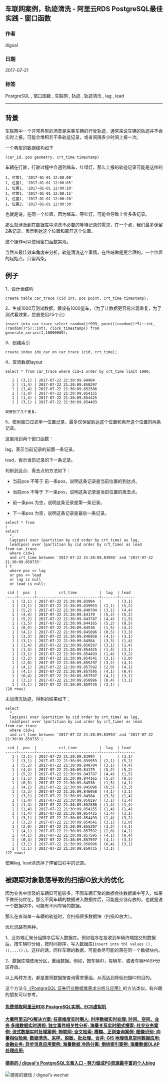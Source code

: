 ## 车联网案例，轨迹清洗 - 阿里云RDS PostgreSQL最佳实践 - 窗口函数   
                       
### 作者                        
digoal                       
                         
### 日期                         
2017-07-21                   
                                  
### 标签                  
PostgreSQL , 窗口函数 , 车联网 , 轨迹 , 轨迹清洗 , lag , lead      
                  
----                  
                   
## 背景            
车联网中一个非常典型的场景是采集车辆的行驶轨迹，通常来说车辆的轨迹并不会实时上报，可能会堆积若干条轨迹记录，或者间隔多少时间上报一次。  
  
一个典型的数据结构如下  
  
```  
(car_id, pos geometry, crt_time timestamp)  
```  
  
车辆在行驶，行驶过程中会遇到堵车，红绿灯，那么上报的轨迹记录可能是这样的  
  
```  
1, 位置1, '2017-01-01 12:00:00'  
1, 位置1, '2017-01-01 12:00:05'  
1, 位置1, '2017-01-01 12:00:10'  
1, 位置1, '2017-01-01 12:00:15'  
1, 位置1, '2017-01-01 12:00:20'  
1, 位置2, '2017-01-01 12:00:30'  
```  
  
也就是说，在同一个位置，因为堵车、等红灯，可能会导致上传多条记录。  
  
那么就涉及到在数据库中清洗不必要的等待记录的需求，在一个点，我们最多保留2条记录，表示到达这个位置和离开这个位置。  
  
这个操作可以使用窗口函数实现。  
  
当然从最佳效率角度来分析，轨迹清洗这个事情，在终端做是更合理的，一个位置的起始点，只留两条。  
  
## 例子  
1、设计表结构  
  
```  
create table car_trace (cid int, pos point, crt_time timestamp);  
```  
  
2、生成1000万测试数据，假设有1000量车，（为了让数据更容易出现重复，为了测试看效果，位置使用25个点）  
  
```  
insert into car_trace select random()*999, point((random()*5)::int, (random()*5)::int), clock_timestamp() from generate_series(1,10000000);  
```  
  
3、创建索引  
  
```  
create index idx_car on car_trace (cid, crt_time);  
```  
  
4、查询数据layout  
  
```  
select * from car_trace where cid=1 order by crt_time limit 1000;  
  
   1 | (3,1) | 2017-07-22 21:30:09.84984  
   1 | (1,4) | 2017-07-22 21:30:09.850297  
   1 | (1,4) | 2017-07-22 21:30:09.852586  
   1 | (1,4) | 2017-07-22 21:30:09.854155  
   1 | (1,4) | 2017-07-22 21:30:09.854425  
   1 | (3,1) | 2017-07-22 21:30:09.854493  
  
观察到了几个重复。  
```  
  
5、使用窗口过滤单一位置记录，最多仅保留到达这个位置和离开这个位置的两条记录。  
  
这里用到两个窗口函数：  
  
lag，表示当前记录的前面一条记录。  
  
lead，表示当前记录的下一条记录。  
  
判断到达点、离去点的方法如下：  
  
- 当前pos 不等于 前一条pos，说明这条记录是当前位置的到达点。  
  
- 当前pos 不等于 下一条pos，说明这条记录是当前位置的离去点。  
  
- 前一条pos 为空，说明这条记录是第一条记录。  
  
- 下一条pos 为空，说明这条记录是最后一条记录。  
  
```  
select * from   
(  
select   
  *,   
  lag(pos) over (partition by cid order by crt_time) as lag,   
  lead(pos) over (partition by cid order by crt_time) as lead   
from car_trace   
  where cid=1   
  and crt_time between '2017-07-22 21:30:09.83994' and '2017-07-22 21:30:09.859735'  
) t  
  where pos <> lag  
  or pos <> lead  
  or lag is null  
  or lead is null;  
  
 cid |  pos  |          crt_time          |  lag  | lead    
-----+-------+----------------------------+-------+-------  
   1 | (2,1) | 2017-07-22 21:30:09.83994  |       | (3,1)  
   1 | (3,1) | 2017-07-22 21:30:09.839953 | (2,1) | (5,2)  
   1 | (5,2) | 2017-07-22 21:30:09.840704 | (3,1) | (4,4)  
   1 | (4,4) | 2017-07-22 21:30:09.84179  | (5,2) | (5,2)  
   1 | (5,2) | 2017-07-22 21:30:09.843787 | (4,4) | (1,5)  
   1 | (1,5) | 2017-07-22 21:30:09.844165 | (5,2) | (0,5)  
   1 | (0,5) | 2017-07-22 21:30:09.84536  | (1,5) | (4,1)  
   1 | (4,1) | 2017-07-22 21:30:09.845896 | (0,5) | (3,3)  
   1 | (3,3) | 2017-07-22 21:30:09.846958 | (4,1) | (3,1)  
   1 | (3,1) | 2017-07-22 21:30:09.84984  | (3,3) | (1,4)  
   1 | (1,4) | 2017-07-22 21:30:09.850297 | (3,1) | (1,4)  
   1 | (1,4) | 2017-07-22 21:30:09.854425 | (1,4) | (3,1)  
   1 | (3,1) | 2017-07-22 21:30:09.854493 | (1,4) | (3,2)  
   1 | (3,2) | 2017-07-22 21:30:09.854541 | (3,1) | (2,0)  
   1 | (2,0) | 2017-07-22 21:30:09.855297 | (3,2) | (4,1)  
   1 | (4,1) | 2017-07-22 21:30:09.857592 | (2,0) | (4,1)  
   1 | (4,1) | 2017-07-22 21:30:09.857595 | (4,1) | (0,4)  
   1 | (0,4) | 2017-07-22 21:30:09.857597 | (4,1) | (3,1)  
   1 | (3,1) | 2017-07-22 21:30:09.858996 | (0,4) | (3,1)  
   1 | (3,1) | 2017-07-22 21:30:09.859735 | (3,1) |   
(20 rows)  
```  
  
未加清洗轨迹，得到的结果如下：  
  
```  
select   
  *,   
  lag(pos) over (partition by cid order by crt_time) as lag,   
  lead(pos) over (partition by cid order by crt_time) as lead   
from car_trace   
  where cid=1   
  and crt_time between '2017-07-22 21:30:09.83994' and '2017-07-22 21:30:09.859735';  
  
 cid |  pos  |          crt_time          |  lag  | lead    
-----+-------+----------------------------+-------+-------  
   1 | (2,1) | 2017-07-22 21:30:09.83994  |       | (3,1)  
   1 | (3,1) | 2017-07-22 21:30:09.839953 | (2,1) | (5,2)  
   1 | (5,2) | 2017-07-22 21:30:09.840704 | (3,1) | (4,4)  
   1 | (4,4) | 2017-07-22 21:30:09.84179  | (5,2) | (5,2)  
   1 | (5,2) | 2017-07-22 21:30:09.843787 | (4,4) | (1,5)  
   1 | (1,5) | 2017-07-22 21:30:09.844165 | (5,2) | (0,5)  
   1 | (0,5) | 2017-07-22 21:30:09.84536  | (1,5) | (4,1)  
   1 | (4,1) | 2017-07-22 21:30:09.845896 | (0,5) | (3,3)  
   1 | (3,3) | 2017-07-22 21:30:09.846958 | (4,1) | (3,1)  
   1 | (3,1) | 2017-07-22 21:30:09.84984  | (3,3) | (1,4)  
   1 | (1,4) | 2017-07-22 21:30:09.850297 | (3,1) | (1,4)  
   1 | (1,4) | 2017-07-22 21:30:09.852586 | (1,4) | (1,4)  
   1 | (1,4) | 2017-07-22 21:30:09.854155 | (1,4) | (1,4)  
   1 | (1,4) | 2017-07-22 21:30:09.854425 | (1,4) | (3,1)  
   1 | (3,1) | 2017-07-22 21:30:09.854493 | (1,4) | (3,2)  
   1 | (3,2) | 2017-07-22 21:30:09.854541 | (3,1) | (2,0)  
   1 | (2,0) | 2017-07-22 21:30:09.855297 | (3,2) | (4,1)  
   1 | (4,1) | 2017-07-22 21:30:09.857592 | (2,0) | (4,1)  
   1 | (4,1) | 2017-07-22 21:30:09.857595 | (4,1) | (0,4)  
   1 | (0,4) | 2017-07-22 21:30:09.857597 | (4,1) | (3,1)  
   1 | (3,1) | 2017-07-22 21:30:09.858996 | (0,4) | (3,1)  
   1 | (3,1) | 2017-07-22 21:30:09.859735 | (3,1) |   
(22 rows)  
```  
  
使用lag, lead清洗掉了停留过程中的记录。  
  
## 被跟踪对象散落导致的扫描IO放大的优化  
因为业务中涉及的车辆ID可能较多，不同车辆汇聚的数据会往数据库中写入，如果不做任何优化，那么不同车辆的数据进入数据库后，可能是交错存放的，也就是说一个数据块中，可能有不同车辆的数据。  
  
那么在查询单一车辆的轨迹时，会扫描很多数据块（扫描IO放大）。  
  
优化思路有两种。  
  
1、业务端汇聚分组排序后写入数据库。例如程序在接收到车辆终端提交的数据后，按车辆ID分组，按时间排序，写入数据库(```insert into tbl values (),(),...();```)。这样的话，同样车辆的数据，可能会尽可能的落在同一个数据块内。  
  
2、数据库端使用分区，重组数据。例如，按车辆ID，每辆车、或者车辆HASH分区存放。  
  
以上两种方法，都是要将数据按查询需求重组，从而达到降低扫描IO的目的。  
  
这个方法与[《PostgreSQL 证券行业数据库需求分析与应用》](../201704/20170417_01.md)的方法类似，有兴趣的朋友可以参考。  
    
  
  
  
  
  
  
  
  
  
  
  
  
  
  
  
  
  
  
  
  
  
  
  
  
  
  
  
  
  
  
  
  
  
  
  
  
  
#### [免费领取阿里云RDS PostgreSQL实例、ECS虚拟机](https://www.aliyun.com/database/postgresqlactivity "57258f76c37864c6e6d23383d05714ea")
  
  
#### [大量阿里云PG解决方案: 任意维度实时圈人; 时序数据实时处理; 时间、空间、业务 多维数据实时透视; 独立事件相关性分析; 海量关系实时图式搜索; 社交业务案例; 流式数据实时处理案例; 物联网; 全文检索; 模糊、正则查询案例; 图像识别; 向量相似检索; 数据清洗、采样、脱敏、批处理、合并; GIS 地理信息空间数据应用; 金融业务; 异步消息应用案例; 海量数据 冷热分离; 倒排索引案例; 海量数据OLAP处理应用;](https://yq.aliyun.com/topic/118 "40cff096e9ed7122c512b35d8561d9c8")
  
  
#### [德哥的 / digoal's PostgreSQL文章入口 - 努力做成PG资源最丰富的个人blog](https://github.com/digoal/blog/blob/master/README.md "22709685feb7cab07d30f30387f0a9ae")
  
  
![德哥的微信 / digoal's wechat](../pic/digoal_weixin.jpg "f7ad92eeba24523fd47a6e1a0e691b59")
  
